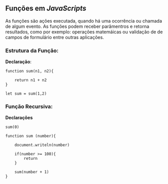 ## Funções em _JavaScripts_

As funções são ações executada, quando há uma ocorrência ou chamada de algum evento. As
funções podem receber parâmentros e retorna resultados, como por exemplo: operações matemáicas ou validação de de campos de formulário entre outras aplicações.

### Estrutura da Função:
__Declaração__:

    function sum(n1, n2){
        
        return n1 + n2
    }

    let sum = sum(1,2)


### Função Recursiva:
__Declarações__

    sum(0)    
    
    function sum (number){

        document.writeln(number)
        
        if(number >= 100){
            return 
        }

        sum(number + 1)
    }

    